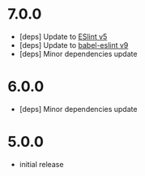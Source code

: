 # 7.0.0
- [deps] Update to [ESlint v5](https://eslint.org/blog/2018/06/eslint-v5.0.0-released)
- [deps] Update to [babel-eslint v9](https://github.com/babel/babel-eslint/releases/tag/v9.0.0)
- [deps] Minor dependencies update

# 6.0.0
- [deps] Minor dependencies update

# 5.0.0
 - initial release
